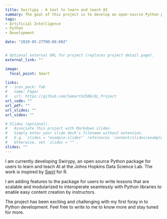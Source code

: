 ```yaml
---
title: Swirlypy - A tool to learn and teach AI
summary: The goal of this project is to develop an open-source Python package to learn and teach AI, similar to Swirl for R. It aims to build on the work by Alexander Bauer. Course content and the application are currently under development. Stay Tuned! 
tags:
- Artificial Intelligence
- Python
- Development

date: "2020-05-27T00:00:00Z"


# Optional external URL for project (replaces project detail page).
external_link: ""

image:
  focal_point: Smart

links:
# - icon_pack: fab
#   name: Paper
#   url: https://github.com/Samarth2506/DL_Project
url_code: ""
url_pdf: ""
url_slides: ""
url_video: ""

# Slides (optional).
#   Associate this project with Markdown slides.
#   Simply enter your slide deck's filename without extension.
#   E.g. `slides = "example-slides"` references `content/slides/example-slides.md`.
#   Otherwise, set `slides = ""`.
slides: ""
---
```



I am currently developing Swirypy, an open source Python package for users to learn and teach AI at the Johns Hopkins Data Science Lab. The work is inspired by [Swirl](https://swirlstats.com/) for R. 

I am adding features to the package for users to write lessons that are scalable and modularized to interoperate seamlessly with Python libraries to enable easy content creation by instructors. 

The project has been exciting and challenging with my first foray in to Python development. Feel free to write to me to know more and stay tuned for more.